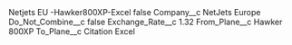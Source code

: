 <?xml version="1.0" encoding="UTF-8"?>
<CustomMetadata xmlns="http://soap.sforce.com/2006/04/metadata" xmlns:xsi="http://www.w3.org/2001/XMLSchema-instance" xmlns:xsd="http://www.w3.org/2001/XMLSchema">
    <label>Netjets EU -Hawker800XP-Excel</label>
    <protected>false</protected>
    <values>
        <field>Company__c</field>
        <value xsi:type="xsd:string">NetJets Europe</value>
    </values>
    <values>
        <field>Do_Not_Combine__c</field>
        <value xsi:type="xsd:boolean">false</value>
    </values>
    <values>
        <field>Exchange_Rate__c</field>
        <value xsi:type="xsd:double">1.32</value>
    </values>
    <values>
        <field>From_Plane__c</field>
        <value xsi:type="xsd:string">Hawker 800XP</value>
    </values>
    <values>
        <field>To_Plane__c</field>
        <value xsi:type="xsd:string">Citation Excel</value>
    </values>
</CustomMetadata>
